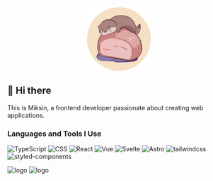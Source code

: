 <div align="center">
  <img alt="miksin avatar" src="images/avatar.webp" width="144px" height="144px" />
</div>

## 👋 Hi there

This is Miksin, a frontend developer passionate about creating web applications.

### Languages and Tools I Use

<p>
  <img src="https://img.shields.io/badge/typescript-%233178C6?style=for-the-badge&logo=typescript&logoColor=%23FFFFFF" alt="TypeScript" />
  <img src="https://img.shields.io/badge/css-%23663399?style=for-the-badge&logo=css&logoColor=%23FFFFFF" alt="CSS" />
  <img src="https://img.shields.io/badge/react-%2361DAFB?style=for-the-badge&logo=react&logoColor=%23000000" alt="React" />
  <img src="https://img.shields.io/badge/vue-%234FC08D?style=for-the-badge&logo=vuedotjs&logoColor=%23FFFFFF" alt="Vue" />
  <img src="https://img.shields.io/badge/svelte-%23FF3E00?style=for-the-badge&logo=svelte&logoColor=%23FFFFFF" alt="Svelte" />
  <img src="https://img.shields.io/badge/astro-%23BC52EE?style=for-the-badge&logo=astro&logoColor=%23FFFFFF" alt="Astro" />
  <img src="https://img.shields.io/badge/tailwindcss-%2306B6D4?style=for-the-badge&logo=tailwindcss&logoColor=%23FFFFFF" alt="tailwindcss" />
  <img src="https://img.shields.io/badge/styled_components-%23DB7093?style=for-the-badge&logo=styledcomponents&logoColor=%23FFFFFF" alt="styled-components" />
</p>

<p>
  <picture>
    <source media="(prefers-color-scheme: dark)" srcset="https://github-profile-summary-cards.vercel.app/api/cards/repos-per-language?username=miksin&theme=date_night">
    <source media="(prefers-color-scheme: light)" srcset="https://github-profile-summary-cards.vercel.app/api/cards/repos-per-language?username=miksin&theme=moltack">
    <img alt="logo" src="https://github-profile-summary-cards.vercel.app/api/cards/repos-per-language?username=miksin&theme=date_night">
  </picture>
  <picture>
    <source media="(prefers-color-scheme: dark)" srcset="https://github-profile-summary-cards.vercel.app/api/cards/most-commit-language?username=miksin&theme=date_night">
    <source media="(prefers-color-scheme: light)" srcset="https://github-profile-summary-cards.vercel.app/api/cards/most-commit-language?username=miksin&theme=moltack">
    <img alt="logo" src="https://github-profile-summary-cards.vercel.app/api/cards/most-commit-language?username=miksin&theme=date_night">
  </picture>
<p>
